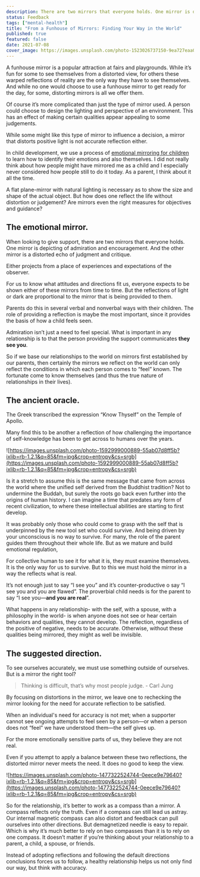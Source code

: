 ```yaml
---
description: There are two mirrors that everyone holds. One mirror is depicting of admiration and encouragement. And the other mirror is a distorted echo of judgment and critique.
status: Feedback
tags: ["mental-health"]
title: "From a Funhouse of Mirrors: Finding Your Way in the World"
published: true
featured: false
date: 2021-07-08
cover_image: https://images.unsplash.com/photo-1523026737150-9ea727eaa010?ixlib=rb-1.2.1&q=85&fm=jpg&crop=entropy&cs=srgb
---
```


A funhouse mirror is a popular attraction at fairs and playgrounds. While it’s fun for some to see themselves from a distorted view, for others these warped reflections of reality are the only way they have to see themselves. And while no one would choose to use a funhouse mirror to get ready for the day, for some, distorting mirrors is all we offer them.

Of course it’s more complicated than just the type of mirror used. A person could choose to design the lighting and perspective of an environment. This has an effect of making certain qualities appear appealing to some judgements.

While some might like this type of mirror to influence a decision, a mirror that distorts positive light is not accurate reflection either.

In child development, we use a process of [emotional mirroring for children](https://en.wikipedia.org/wiki/Mirroring#Development) to learn how to identify their emotions and also themselves. I did not really think about how people might have mirrored me as a child and I especially never considered how people still to do it today. As a parent, I think about it all the time.

A flat plane-mirror with natural lighting is necessary as to show the size and shape of the actual object. But how does one reflect the life without distortion or judgement? Are mirrors even the right measures for objectives and guidance?

## The emotional mirror.

When looking to give support, there are two mirrors that everyone holds. One mirror is depicting of admiration and encouragement. And the other mirror is a distorted echo of judgment and critique.

Either projects from a place of experiences and expectations of the observer.

For us to know what attitudes and directions fit us, everyone expects to be shown either of these mirrors from time to time. But the reflections of light or dark are proportional to the mirror that is being provided to them.

Parents do this in several verbal and nonverbal ways with their children. The role of providing a reflection is maybe the most important, since it provides the basis of how a child feels seen.

Admiration isn’t just a need to feel special. What is important in any relationship is to that the person providing the support communicates **they see you**.

So if we base our relationships to the world on mirrors first established by our parents, then certainly the mirrors we reflect on the world can only reflect the conditions in which each person comes to “feel” known. The fortunate come to know themselves (and thus the true nature of relationships in their lives).

## The ancient oracle.

The Greek transcribed the expression “Know Thyself” on the Temple of Apollo.

Many find this to be another a reflection of how challenging the importance of self-knowledge has been to get across to humans over the years.

![https://images.unsplash.com/photo-1592999000889-55ab07d8ff5b?ixlib=rb-1.2.1&q=85&fm=jpg&crop=entropy&cs=srgb](https://images.unsplash.com/photo-1592999000889-55ab07d8ff5b?ixlib=rb-1.2.1&q=85&fm=jpg&crop=entropy&cs=srgb)

Is it a stretch to assume this is the same message that came from across the world where the unified self derived from the Buddhist tradition? Not to undermine the Buddah, but surely the roots go back even further into the origins of human history. I can imagine a time that predates any form of recent civilization, to where these intellectual abilities are starting to first develop.

It was probably only those who could come to grasp with the self that is underpinned by the new tool set who could survive. And being driven by your unconscious is no way to survive. For many, the role of the parent guides them throughout their whole life. But as we mature and build emotional regulation,

For collective human to see it for what it is, they must examine themselves. It is the only way for us to survive. But to this we must hold the mirror in a way the reflects what is real.

It’s not enough just to say “I see you” and it’s counter-productive o say “I see you and you are flawed”. The proverbial child needs is for the parent to say “I see you—**and you are real**”.

What happens in any relationship- with the self, with a spouse, with a philosophy in the world- is when anyone does not see or hear certain behaviors and qualities, they cannot develop. The reflection, regardless of the positive of negative, needs to be accurate. Otherwise, without these qualities being mirrored, they might as well be invisible.

## The suggested direction.

To see ourselves accurately, we must use something outside of ourselves. But is a mirror the right tool?

> Thinking is difficult, that’s why most people judge. - Carl Jung

By focusing on distortions in the mirror, we leave one to rechecking the mirror looking for the need for accurate reflection to be satisfied.

When an individual's need for accuracy is not met; when a supporter cannot see ongoing attempts to feel seen by a person—or when a person does not “feel” we have understood them—the self gives up.

For the more emotionally sensitive parts of us, they believe they are not real.

Even if you attempt to apply a balance between these two reflections, the distorted mirror never meets the need. It does no good to keep the view.

![https://images.unsplash.com/photo-1477322524744-0eece9e79640?ixlib=rb-1.2.1&q=85&fm=jpg&crop=entropy&cs=srgb](https://images.unsplash.com/photo-1477322524744-0eece9e79640?ixlib=rb-1.2.1&q=85&fm=jpg&crop=entropy&cs=srgb)

So for the relationship, it’s better to work as a compass than a mirror. A compass reflects only the truth. Even if a compass can still lead us astray. Our internal magnetic compass can also distort and feedback can pull ourselves into other directions. But demagnetized needle is easy to repair. Which is why it’s much better to rely on two compasses than it is to rely on one compass. It doesn’t matter if you’re thinking about your relationship to a parent, a child, a spouse, or friends.

Instead of adopting reflections and following the default directions conclusions forces us to follow, a healthy relationship helps us not only find our way, but think with accuracy.
